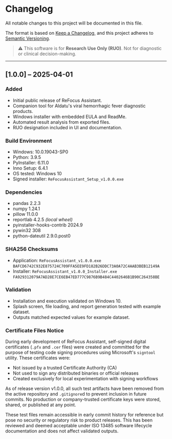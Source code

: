 # Changelog

All notable changes to this project will be documented in this file.

The format is based on [Keep a Changelog](https://keepachangelog.com/en/1.0.0/),
and this project adheres to [Semantic Versioning](https://semver.org/).

> ⚠️ This software is for **Research Use Only (RUO)**. Not for diagnostic or clinical decision-making.

---

## [1.0.0] – 2025-04-01
### Added
- Initial public release of ReFocus Assistant.
- Companion tool for Aldatu's viral hemorrhagic fever diagnostic products.
- Windows installer with embedded EULA and ReadMe.
- Automated result analysis from exported files.
- RUO designation included in UI and documentation.

### Build Environment
- Windows: 10.0.19043-SP0
- Python: 3.9.5
- PyInstaller: 6.11.0
- Inno Setup: 6.4.1
- OS tested: Windows 10
- Signed installer: `ReFocusAssistant_Setup_v1.0.0.exe`

### Dependencies
- pandas 2.2.3
- numpy 1.24.1
- pillow 11.0.0
- reportlab 4.2.5  _(local wheel)_
- pyinstaller-hooks-contrib 2024.9
- pywin32 308
- python-dateutil 2.9.0.post0

### SHA256 Checksums
- Application: `ReFocusAssistant_v1.0.0.exe`  
  `BAFCD6742C932E875724C709FFA5EE9FD182B26DDC73A0A72C4AAB3BEB12149A`
- Installer: `ReFocusAssistant_v1.0.0_Installer.exe`  
  `FA929312079A7AD28E7CE6EB47ED777C9876B9B484C4402646B1B90C264358BE`

### Validation
- Installation and execution validated on Windows 10.
- Splash screen, file loading, and report generation tested with example dataset.
- Outputs matched expected values for example dataset.

### Certificate Files Notice

During early development of ReFocus Assistant, self-signed digital certificates (`.pfx` and `.cer` files) were created and committed for the purpose of testing code signing procedures using Microsoft's `signtool` utility. These certificates were:

- Not issued by a trusted Certificate Authority (CA)
- Not used to sign any distributed binaries or official releases
- Created exclusively for local experimentation with signing workflows

As of release version v1.0.0, all such test artifacts have been removed from the active repository and `.gitignore`d to prevent inclusion in future commits. No production or company-trusted certificate keys were stored, shared, or published at any point.

These test files remain accessible in early commit history for reference but pose no security or regulatory risk to product releases. This has been reviewed and deemed acceptable under ISO 13485 software lifecycle documentation and does not affect validated outputs.
